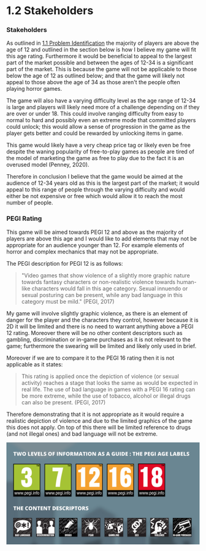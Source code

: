 # 1.2 Stakeholders

### Stakeholders

As outlined in [1.1 Problem Identification](1.1-problem-identification.md) the majority of players are above the age of 12 and outlined in the section below is how I believe my game will fit this age rating. Furthermore it would be beneficial to appeal to the largest part of the market possible and between the ages of 12-34 is a significant part of the market. This is because the game will not be applicable to those below the age of 12 as outlined below; and that the game will likely not appeal to those above the age of 34 as those aren't the people often playing horror games.

The game will also have a varying difficulty level as the age range of 12-34 is large and players will likely need more of a challenge depending on if they are over or under 18. This could involve ranging difficulty from easy to normal to hard and possibly even an extreme mode that committed players could unlock; this would allow a sense of progression in the game as the player gets better and could be rewarded by unlocking items in game.

This game would likely have a very cheap price tag or likely even be free despite the waning popularity of free-to-play games as people are tired of the model of marketing the game as free to play due to the fact it is an overused model (Penney, 2020).

Therefore in conclusion I believe that the game would be aimed at the audience of 12-34 years old as this is the largest part of the market; it would appeal to this range of people through the varying difficulty and would either be not expensive or free which would allow it to reach the most number of people.

### PEGI Rating

This game will be aimed towards PEGI 12 and above as the majority of players are above this age and I would like to add elements that may not be appropriate for an audience younger than 12. For example elements of horror and complex mechanics that may not be appropriate.

The PEGI description for PEGI 12 is as follows:

> "Video games that show violence of a slightly more graphic nature towards fantasy characters or non-realistic violence towards human-like characters would fall in this age category. Sexual innuendo or sexual posturing can be present, while any bad language in this category must be mild." (PEGI, 2017)

My game will involve slightly graphic violence, as there is an element of danger for the player and the characters they control, however because it is 2D it will be limited and there is no need to warrant anything above a PEGI 12 rating. Moreover there will be no other content descriptors such as gambling, discrimination or in-game purchases as it is not relevant to the game; furthermore the swearing will be limited and likely only used in brief.

Moreover if we are to compare it to the PEGI 16 rating then it is not applicable as it states:

> This rating is applied once the depiction of violence (or sexual activity) reaches a stage that looks the same as would be expected in real life. The use of bad language in games with a PEGI 16 rating can be more extreme, while the use of tobacco, alcohol or illegal drugs can also be present. (PEGI, 2017)

Therefore demonstrating that it is not appropriate as it would require a realistic depiction of violence and due to the limited graphics of the game this does not apply. On top of this there will be limited reference to drugs (and not illegal ones) and bad language will not be extreme.

![(VSC Rating Board, n.d.)](../.gitbook/assets/pegi-age-ratings.png)
